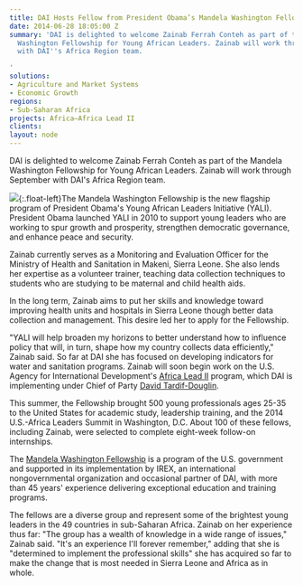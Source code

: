 ```yaml
---
title: DAI Hosts Fellow from President Obama’s Mandela Washington Fellowship
date: 2014-06-28 18:05:00 Z
summary: 'DAI is delighted to welcome Zainab Ferrah Conteh as part of the Mandela
  Washington Fellowship for Young African Leaders. Zainab will work through September
  with DAI''s Africa Region team.

'
solutions:
- Agriculture and Market Systems
- Economic Growth
regions:
- Sub-Saharan Africa
projects: Africa—Africa Lead II
clients: 
layout: node
---
```


DAI is delighted to welcome Zainab Ferrah Conteh as part of the Mandela Washington Fellowship for Young African Leaders. Zainab will work through September with DAI's Africa Region team.

![][1]{:.float-left}The Mandela Washington Fellowship is the new flagship program of President Obama's Young African Leaders Initiative (YALI). President Obama launched YALI in 2010 to support young leaders who are working to spur growth and prosperity, strengthen democratic governance, and enhance peace and security.

Zainab currently serves as a Monitoring and Evaluation Officer for the Ministry of Health and Sanitation in Makeni, Sierra Leone. She also lends her expertise as a volunteer trainer, teaching data collection techniques to students who are studying to be maternal and child health aids.

In the long term, Zainab aims to put her skills and knowledge toward improving health units and hospitals in Sierra Leone though better data collection and management. This desire led her to apply for the Fellowship.

"YALI will help broaden my horizons to better understand how to influence policy that will, in turn, shape how my country collects data efficiently," Zainab said. So far at DAI she has focused on developing indicators for water and sanitation programs. Zainab will soon begin work on the U.S. Agency for International Development's [Africa Lead II][2] program, which DAI is implementing under Chief of Party [David Tardif-Douglin][3].

This summer, the Fellowship brought 500 young professionals ages 25-35 to the United States for academic study, leadership training, and the 2014 U.S.-Africa Leaders Summit in Washington, D.C. About 100 of these fellows, including Zainab, were selected to complete eight-week follow-on internships.

The [Mandela Washington Fellowship][4] is a program of the U.S. government and supported in its implementation by IREX, an international nongovernmental organization and occasional partner of DAI, with more than 45 years' experience delivering exceptional education and training programs.

The fellows are a diverse group and represent some of the brightest young leaders in the 49 countries in sub-Saharan Africa. Zainab on her experience thus far: "The group has a wealth of knowledge in a wide range of issues," Zainab said. "It's an experience I'll forever remember," adding that  she is "determined to implement the professional skills" she has acquired so far to make the change that is most needed in Sierra Leone and Africa as in whole.

[1]: https://assetify-dai.com/news/Conteh.jpg
[2]: /our-work/projects/africa-africa-lead-ii
[3]: /who-we-are/our-team/david-tardif-douglin
[4]: https://youngafricanleaders.state.gov/washington-fellowship/
